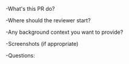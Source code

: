 -What's this PR do?

-Where should the reviewer start?

-Any background context you want to provide?

-Screenshots (if appropriate)

-Questions:
